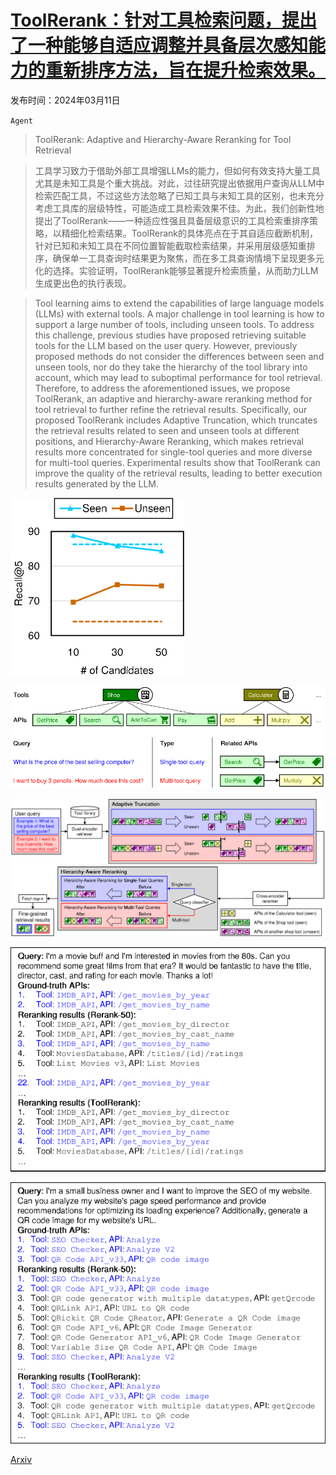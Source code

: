 # [ToolRerank：针对工具检索问题，提出了一种能够自适应调整并具备层次感知能力的重新排序方法，旨在提升检索效果。](https://arxiv.org/abs/2403.06551)

发布时间：2024年03月11日

`Agent`

> ToolRerank: Adaptive and Hierarchy-Aware Reranking for Tool Retrieval

> 工具学习致力于借助外部工具增强LLMs的能力，但如何有效支持大量工具尤其是未知工具是个重大挑战。对此，过往研究提出依据用户查询从LLM中检索匹配工具，不过这些方法忽略了已知工具与未知工具的区别，也未充分考虑工具库的层级特性，可能造成工具检索效果不佳。为此，我们创新性地提出了ToolRerank——一种适应性强且具备层级意识的工具检索重排序策略，以精细化检索结果。ToolRerank的具体亮点在于其自适应截断机制，针对已知和未知工具在不同位置智能截取检索结果，并采用层级感知重排序，确保单一工具查询时结果更为聚焦，而在多工具查询情境下呈现更多元化的选择。实验证明，ToolRerank能够显著提升检索质量，从而助力LLM生成更出色的执行表现。

> Tool learning aims to extend the capabilities of large language models (LLMs) with external tools. A major challenge in tool learning is how to support a large number of tools, including unseen tools. To address this challenge, previous studies have proposed retrieving suitable tools for the LLM based on the user query. However, previously proposed methods do not consider the differences between seen and unseen tools, nor do they take the hierarchy of the tool library into account, which may lead to suboptimal performance for tool retrieval. Therefore, to address the aforementioned issues, we propose ToolRerank, an adaptive and hierarchy-aware reranking method for tool retrieval to further refine the retrieval results. Specifically, our proposed ToolRerank includes Adaptive Truncation, which truncates the retrieval results related to seen and unseen tools at different positions, and Hierarchy-Aware Reranking, which makes retrieval results more concentrated for single-tool queries and more diverse for multi-tool queries. Experimental results show that ToolRerank can improve the quality of the retrieval results, leading to better execution results generated by the LLM.

![ToolRerank：针对工具检索问题，提出了一种能够自适应调整并具备层次感知能力的重新排序方法，旨在提升检索效果。](../../../paper_images/2403.06551/x1.png)

![ToolRerank：针对工具检索问题，提出了一种能够自适应调整并具备层次感知能力的重新排序方法，旨在提升检索效果。](../../../paper_images/2403.06551/x2.png)

![ToolRerank：针对工具检索问题，提出了一种能够自适应调整并具备层次感知能力的重新排序方法，旨在提升检索效果。](../../../paper_images/2403.06551/x3.png)

![ToolRerank：针对工具检索问题，提出了一种能够自适应调整并具备层次感知能力的重新排序方法，旨在提升检索效果。](../../../paper_images/2403.06551/x4.png)

![ToolRerank：针对工具检索问题，提出了一种能够自适应调整并具备层次感知能力的重新排序方法，旨在提升检索效果。](../../../paper_images/2403.06551/x5.png)

[Arxiv](https://arxiv.org/abs/2403.06551)